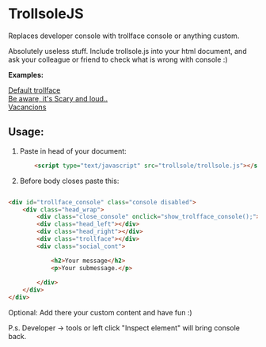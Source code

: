 TrollsoleJS
===========
Replaces developer console with trollface console or anything custom.

Absolutely useless stuff. Include trollsole.js into your html document, and ask your colleague or friend to check what is wrong with console :)

<b>Examples:</b>

<a href="http://trollsole.artrayd.com/" target="_blank">Default trollface</a><br>
<a href="http://trollsole.artrayd.com/fear.html" target="_blank">Be aware, it's Scary and loud..</a><br>
<a href="http://trollsole.artrayd.com/vacancion.html" target="_blank">Vacancions</a><br>

<h2>Usage:</h2>

1. Paste in head of your document:
	```html
		<script type="text/javascript" src="trollsole/trollsole.js"></script>
	```
2. Before body closes paste this:


```html

<div id="trollface_console" class="console disabled">
	<div class="head_wrap">
		<div class="close_console" onclick="show_trolfface_console();"></div>
		<div class="head_left"></div>
		<div class="head_right"></div>
		<div class="trollface"></div>
		<div class="social_cont">

			<h2>Your message</h2>
			<p>Your submessage.</p>
				
		</div>
	</div>
</div>

```


Optional:
Add there your custom content and have fun :)

P.s.
Developer -> tools or left click "Inspect element" will bring console back.
